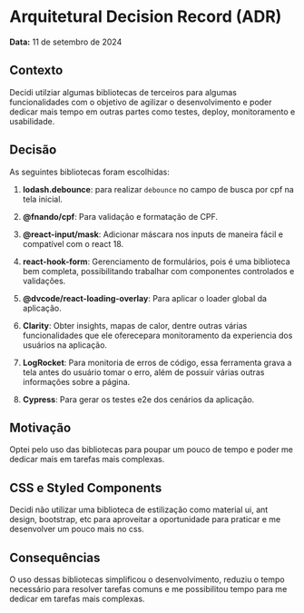 # Arquitetural Decision Record (ADR)

**Data:** 11 de setembro de 2024

## Contexto

Decidi utilziar algumas bibliotecas de terceiros para algumas funcionalidades com o objetivo de agilizar o desenvolvimento e poder dedicar mais tempo em outras partes como testes, deploy, monitoramento e usabilidade.


## Decisão
As seguintes bibliotecas foram escolhidas:

1. **lodash.debounce**: para realizar `debounce` no campo de busca por cpf na tela inicial.

2. **@fnando/cpf**: Para validação e formatação de CPF.

3. **@react-input/mask**: Adicionar máscara nos inputs de maneira fácil e compatível com o react 18.

4. **react-hook-form**: Gerenciamento de formulários, pois é uma biblioteca bem completa, possibilitando trabalhar com componentes controlados e validações.

5. **@dvcode/react-loading-overlay**: Para aplicar o loader global da aplicação.

6. **Clarity**: Obter insights, mapas de calor, dentre outras várias funcionalidades que ele oferecepara monitoramento da experiencia dos usuários na aplicação.

7. **LogRocket**: Para monitoria de erros de código, essa ferramenta grava a tela antes do usuário tomar o erro, além de possuir várias outras informações sobre a página.

7. **Cypress**: Para gerar os testes e2e dos cenários da aplicação.

## Motivação
Optei pelo uso das bibliotecas para poupar um pouco de tempo e poder me dedicar mais em tarefas mais complexas.

## CSS e Styled Components
Decidi não utilizar uma biblioteca de estilização como material ui, ant design, bootstrap, etc para aproveitar a oportunidade para praticar e me desenvolver um pouco mais no css. 

## Consequências
O uso dessas bibliotecas simplificou o desenvolvimento, reduziu o tempo necessário para resolver tarefas comuns e me possibilitou tempo para me dedicar em tarefas mais complexas.
